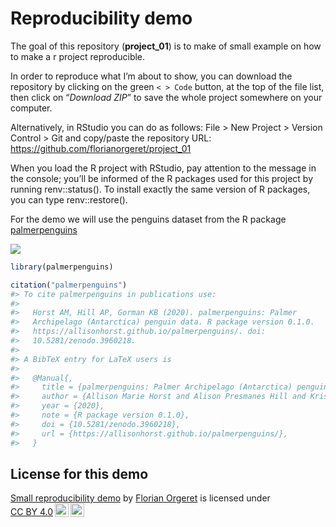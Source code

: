 
<!-- README.md is generated from README.Rmd. Please edit that file -->

# Reproducibility demo

<!-- badges: start -->
<!-- badges: end -->

The goal of this repository (**project_01**) is to make of small example
on how to make a r project reproducible.

In order to reproduce what I’m about to show, you can download the
repository by clicking on the green `< > Code` button, at the top of the
file list, then click on “*Download ZIP*” to save the whole project
somewhere on your computer.

Alternatively, in RStudio you can do as follows: File \> New Project \>
Version Control \> Git and copy/paste the repository URL:
<https://github.com/florianorgeret/project_01>

When you load the R project with RStudio, pay attention to the message
in the console; you’ll be informed of the R packages used for this
project by running renv::status(). To install exactly the same version
of R packages, you can type renv::restore().

For the demo we will use the penguins dataset from the R package
[palmerpenguins](https://allisonhorst.github.io/palmerpenguins/)

![](https://allisonhorst.github.io/palmerpenguins/logo.png)

``` r
library(palmerpenguins)

citation("palmerpenguins")
#> To cite palmerpenguins in publications use:
#> 
#>   Horst AM, Hill AP, Gorman KB (2020). palmerpenguins: Palmer
#>   Archipelago (Antarctica) penguin data. R package version 0.1.0.
#>   https://allisonhorst.github.io/palmerpenguins/. doi:
#>   10.5281/zenodo.3960218.
#> 
#> A BibTeX entry for LaTeX users is
#> 
#>   @Manual{,
#>     title = {palmerpenguins: Palmer Archipelago (Antarctica) penguin data},
#>     author = {Allison Marie Horst and Alison Presmanes Hill and Kristen B Gorman},
#>     year = {2020},
#>     note = {R package version 0.1.0},
#>     doi = {10.5281/zenodo.3960218},
#>     url = {https://allisonhorst.github.io/palmerpenguins/},
#>   }
```

## License for this demo

<p xmlns:cc="http://creativecommons.org/ns#" xmlns:dct="http://purl.org/dc/terms/">
<a property="dct:title" rel="cc:attributionURL" href="https://github.com/florianorgeret/project_01">Small
reproducibility demo</a> by
<a rel="cc:attributionURL dct:creator" property="cc:attributionName" href="https://florianorgeret.github.io/">Florian
Orgeret</a> is licensed under
<a href="http://creativecommons.org/licenses/by/4.0/?ref=chooser-v1" target="_blank" rel="license noopener noreferrer" style="display:inline-block;">CC
BY
4.0<img style="height:22px!important;margin-left:3px;vertical-align:text-bottom;" src="https://mirrors.creativecommons.org/presskit/icons/cc.svg?ref=chooser-v1"><img style="height:22px!important;margin-left:3px;vertical-align:text-bottom;" src="https://mirrors.creativecommons.org/presskit/icons/by.svg?ref=chooser-v1"></a>
</p>

